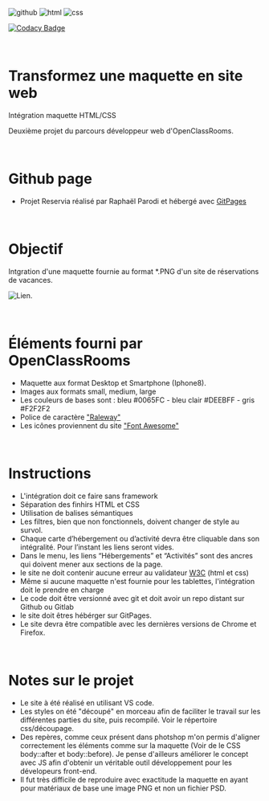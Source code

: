 
![github](https://img.shields.io/badge/GitHub-100000?style=for-the-badge&logo=github&logoColor=white)
![html](https://img.shields.io/badge/HTML-239120?style=for-the-badge&logo=html5&logoColor=white)
![css](https://img.shields.io/badge/CSS-239120?&style=for-the-badge&logo=css3&logoColor=white)


[![Codacy Badge](https://api.codacy.com/project/badge/Grade/1296c230d59347649e304c3bc11ce18e)](https://app.codacy.com/gh/raficraft/OCR_reservia?utm_source=github.com&utm_medium=referral&utm_content=raficraft/OCR_reservia&utm_campaign=Badge_Grade_Settings)

<br>

# Transformez une maquette en site web

Intégration maquette HTML/CSS 

Deuxième projet du parcours développeur web d'OpenClassRooms.

<br>

# Github page

-   Projet Reservia réalisé par Raphaël Parodi et hébergé avec [GitPages](https://raficraft.github.io/OCR_reservia_p2/)

<br>

# Objectif

Intgration d'une maquette fournie au format *.PNG d'un site de réservations de vacances.

![Lien](https://user.oc-static.com/upload/2020/08/24/1598262857804_Maquette%20reservia-min.png "Reservia").

<br>

# Éléments fourni par OpenClassRooms

-   Maquette aux format Desktop et Smartphone (Iphone8).
-   Images aux formats small, medium, large
-   Les couleurs de bases sont : bleu #0065FC - bleu clair #DEEBFF - gris #F2F2F2
-   Police de caractère ["Raleway"](https://fonts.google.com/specimen/Raleway "Police raleway")
-   Les icônes proviennent du site ["Font Awesome"](https://fontawesome.com/ "Font awesome")

<br>

# Instructions

-   L'intégration doit ce faire sans framework
-   Séparation des finhirs HTML et CSS
-   Utilisation de balises sémantiques
-   Les filtres, bien que non fonctionnels, doivent changer de style au survol.
-   Chaque carte d’hébergement ou d’activité devra être cliquable dans son intégralité. Pour l’instant les liens seront vides.
-   Dans le menu, les liens “Hébergements” et “Activités” sont des ancres qui doivent mener aux sections de la page.
-   le site ne doit contenir aucune erreur au validateur [W3C](https://validator.w3.org/#validate_by_upload) (html et css)
-   Même si aucune maquette n'est fournie pour les tablettes, l'intégration doit le prendre en charge
-   Le code doit être versionné avec git et doit avoir un repo distant sur Github ou Gitlab
-   le site doit êtres hébérger sur GitPages.
-   Le site devra être compatible avec les dernières versions de Chrome et Firefox.

<br>

# Notes sur le projet

-   Le site à été réalisé en utilisant VS code.
-   Les styles on été "découpé" en morceau afin de faciliter le travail sur les différentes parties du site, puis recompilé. Voir le répertoire css/découpage.
-   Des repères, comme ceux présent dans photshop m'on permis d'aligner correctement les éléments comme sur la maquette (Voir de le CSS body::after et body::before). Je pense d'ailleurs améliorer le concept avec JS afin d'obtenir un véritable outil développement pour les dévelopeurs front-end.
-   Il fut très difficile de reproduire avec exactitude la maquette en ayant pour matériaux de base une image PNG et non un fichier PSD.

